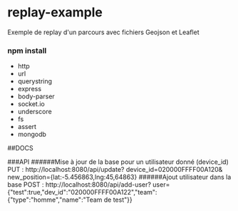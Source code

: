 # replay-example
Exemple de replay d'un parcours avec fichiers Geojson et Leaflet

### npm install
* http
* url
* querystring
* express
* body-parser
* socket.io
* underscore
* fs
* assert
* mongodb

##DOCS

###API
######Mise à jour de la base pour un utilisateur donné (device_id)
    PUT : http://localhost:8080/api/update?
    device_id=020000FFFF00A120&
    new_position={lat:-5.456863,lng:45,64863}
######Ajout utilisateur dans la base
    POST : http://localhost:8080/api/add-user?
    user={"test":true,"dev_id":"020000FFFF00A122","team":{"type":"homme","name":"Team de test"}}
